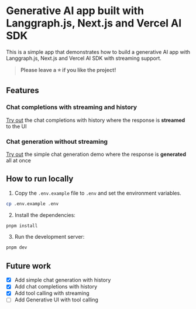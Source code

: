 # Generative AI app built with Langgraph.js, Next.js and Vercel AI SDK

This is a simple app that demonstrates how to build a generative AI app with Langgraph.js, Next.js and Vercel AI SDK with streaming support.

> **Please leave a ⭐️ if you like the project!**

## Features

### Chat completions with streaming and history

[Try out](https://ai-next-langgraph.vercel.app/stream-text) the chat completions with history where the response is **streamed** to the UI

<!-- <img src="./static/chat.gif" alt="Chat completions with history" height="400" /> -->

### Chat generation without streaming

[Try out](https://ai-next-langgraph.vercel.app/generate-text) the simple chat generation demo where the response is **generated** all at once

<!-- <img src="./static/completion.gif" alt="Simple chat completions" height="400" /> -->

## How to run locally

1. Copy the `.env.example` file to `.env` and set the environment variables.

```bash
cp .env.example .env
```

2. Install the dependencies:

```bash
pnpm install
```

3. Run the development server:

```bash
pnpm dev
```

## Future work

- [x] Add simple chat generation with history
- [x] Add chat completions with history
- [x] Add tool calling with streaming
- [ ] Add Generative UI with tool calling
